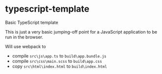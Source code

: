 # typescript-template
Basic TypeScript template

This is just a very basic jumping-off point for a JavaScript application to be run in the browser.

Will use webpack to
- compile `src\js\app.ts` to `build\app.bundle.js`
- compile `src\css\main.scss` to `build\app.css`
- copy `src\html\index.html` to `build\index.html`

